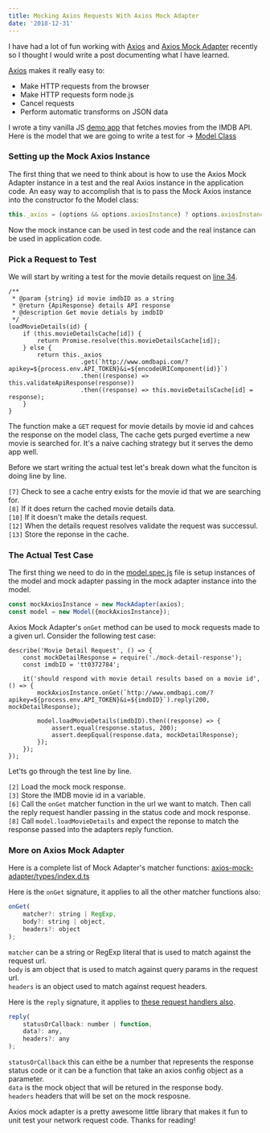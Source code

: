```yaml
---
title: Mocking Axios Requests With Axios Mock Adapter
date: '2018-12-31'
---
```


I have had a lot of fun working with [Axios](https://github.com/axios/axios) and 
[Axios Mock Adapter](https://github.com/ctimmerm/axios-mock-adapter) recently so I thought I would 
write a post documenting what I have learned.

[Axios](https://github.com/axios/axios) makes it really easy to:

* Make HTTP requests from the browser
* Make HTTP requests form node.js
* Cancel requests
* Perform automatic transforms on JSON data

I wrote a tiny vanilla JS [demo app](https://bitbucket.org/macksol/movie-finder/src/master/) that 
fetches movies from the IMDB API. Here is the model that we are going to write a test for -> 
[Model Class](https://bitbucket.org/macksol/movie-finder/src/master/src/scripts/model.js)


### Setting up the Mock Axios Instance
The first thing that we need to think about is how to use the Axios Mock Adapter instance in a test
and the real Axios instance in the application code. An easy way to accomplish that is to pass
the Mock Axios instance into the constructor fo the Model class:

```js
this._axios = (options && options.axiosInstance) ? options.axiosInstance : axios;
```

Now the mock instance can be used in test code and the real instance can be used in application
code.

### Pick a Request to Test

We will start by writing a test for the movie details request on 
[line 34](https://bitbucket.org/macksol/movie-finder/src/43149d733dd1eb2ec65d430ed7546f7a29cf0e36/src/scripts/model.js#lines-45).

```js{numberLines: true}
/**
 * @param {string} id movie imdbID as a string
 * @return {ApiResponse} details API response
 * @description Get movie detials by imdbID
 */
loadMovieDetails(id) {
    if (this.movieDetailsCache[id]) {
        return Promise.resolve(this.movieDetailsCache[id]);
    } else {
        return this._axios
                    .get(`http://www.omdbapi.com/?apikey=${process.env.API_TOKEN}&i=${encodeURIComponent(id)}`)
                    .then((response) => this.validateApiResponse(response))
                    .then((response) => this.movieDetailsCache[id] = response);
    }
}
```

The function make a <code class="not-pre">GET</code> request for movie details by movie id and 
cahces the response on the model class, The cache gets purged evertime a new movie is searched for. 
It's a naive caching strategy but it serves the demo app well. 

Before we start writing the actual test let's break down what the funciton is doing line by line.

<code class="not-pre">[7]</code> Check to see a cache entry exists for the movie id that we are 
searching for.<br>
<code class="not-pre">[8]</code> If it does return the cached movie details data.<br>
<code class="not-pre">[10]</code> If it doesn't make the details request.<br>
<code class="not-pre">[12]</code> When the details request resolves validate the request was 
successul.<br>
<code class="not-pre">[13]</code> Store the reponse in the cache.<br>

### The Actual Test Case

The first thing we need to do in the 
[model.spec.js](https://bitbucket.org/macksol/movie-finder/src/master/src/tests/model.spec.js) file 
is setup instances of the model and mock adapter passing in the mock adapter instance into the model.

```js
const mockAxiosInstance = new MockAdapter(axios);
const model = new Model({mockAxiosInstance});
```

Axios Mock Adapter's <code class="not-pre">onGet</code> method can be used to mock requests made to 
a given url. Consider the following test case:

```js{numberLines: true}
describe('Movie Detail Request', () => {
    const mockDetailResponse = require('./mock-detail-response');
    const imdbID = 'tt0372784';

    it('should respond with movie detail results based on a movie id', () => {
        mockAxiosInstance.onGet(`http://www.omdbapi.com/?apikey=${process.env.API_TOKEN}&i=${imdbID}`).reply(200, mockDetailResponse);
        
        model.loadMovieDetails(imdbID).then((response) => {
            assert.equal(response.status, 200);
            assert.deepEqual(response.data, mockDetailResponse);
        });
    });
});
```

Let'ts go through the test line by line.

<code class="not-pre">[2]</code> Load the mock mock response.<br>
<code class="not-pre">[3]</code> Store the IMDB movie id in a variable.<br>
<code class="not-pre">[6]</code> Call the <code class="not-pre">onGet</code> matcher function in the
url we want to match. Then call the reply request handler passing in the status code and mock response.<br>
<code class="not-pre">[8]</code> Call <code class="not-pre">model.loadMovieDetails</code> and expect
the reponse to match the response passed into the adapters reply function.

### More on Axios Mock Adapter

Here is a complete list of Mock Adapter's matcher functions: 
[axios-mock-adapter/types/index.d.ts](https://github.com/ctimmerm/axios-mock-adapter/blob/9836b59e248fdeef5627c246007ca60cd4497aec/types/index.d.ts#L54-L61)

Here is the <code class="not-pre">onGet</code> signature, it applies to all the other matcher 
functions also:

```js
onGet(
    matcher?: string | RegExp, 
    body?: string | object, 
    headers?: object
);
```

<code class="not-pre">matcher</code> can be a string or RegExp literal that is used to match against
the request url.</br>
<code class="not-pre">body</code> is am object that is used to match against query params in the request url.</br>
<code class="not-pre">headers</code> is an object used to match against request headers.

Here is the <code class="not-pre">reply</code> signature, it applies to 
[these request handlers also](https://github.com/ctimmerm/axios-mock-adapter/blob/9836b59e248fdeef5627c246007ca60cd4497aec/types/index.d.ts#L14-L17).

```js
reply(
    statusOrCallback: number | function,
    data?: any,
    headers?: any
);
```
<code class="not-pre">statusOrCallback</code> this can eithe be a number that represents the 
response status code or it can be a function that take an axios config object as a parameter.</br>
<code class="not-pre">data</code> is the mock object that will be retured in the response body. </br>
<code class="not-pre">headers</code> headers that will be set on the mock resposne.


Axios mock adapter is a pretty awesome little library that makes it fun to unit test your network 
request code. Thanks for reading!